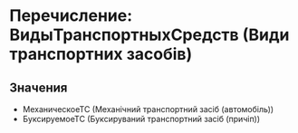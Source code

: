 ﻿# Перечисление: ВидыТранспортныхСредств (Види транспортних засобів)

## Значения

- МеханическоеТС (Механічний транспортний засіб (автомобіль))
- БуксируемоеТС (Буксируваний транспортний засіб (причіп))

